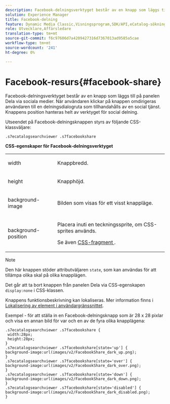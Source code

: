 ```yaml
---
description: Facebook-delningsverktyget består av en knapp som läggs till på panelen Dela via sociala medier. När användaren klickar på knappen omdirigeras användaren till en delningsdialogruta som tillhandahålls av en social tjänst. Knappens position hanteras helt av verktyget för social delning.
solution: Experience Manager
title: Facebook-delning
feature: Dynamic Media Classic,Visningsprogram,SDK/API,eCatalog-sökning
role: Utvecklare,Affärsledare
translation-type: tm+mt
source-git-commit: f6c97606d7a4209427316d7367013ad9585a5cae
workflow-type: tm+mt
source-wordcount: '241'
ht-degree: 0%

---
```



# Facebook-resurs{#facebook-share}

Facebook-delningsverktyget består av en knapp som läggs till på panelen Dela via sociala medier. När användaren klickar på knappen omdirigeras användaren till en delningsdialogruta som tillhandahålls av en social tjänst. Knappens position hanteras helt av verktyget för social delning.

<!--<a id="section_ADDF98E91AF24F618289D1682A5FB13A"></a>-->

Utseendet på Facebook-delningsknappen styrs av följande CSS-klassväljare:

```
.s7ecatalogsearchviewer .s7facebookshare
```

**CSS-egenskaper för Facebook-delningsverktyget**

<table id="table_C48C56E696304C9BAFEE71BA9EA9A174"> 
 <tbody> 
  <tr> 
   <td colname="col1"> <p> <span class="codeph"> width </span> </p> </td> 
   <td colname="col2"> <p>Knappbredd. </p> </td> 
  </tr> 
  <tr> 
   <td colname="col1"> <p> <span class="codeph"> height  </span> </p> </td> 
   <td colname="col2"> <p>Knapphöjd. </p> </td> 
  </tr> 
  <tr> 
   <td colname="col1"> <p> <span class="codeph"> background-image  </span> </p> </td> 
   <td colname="col2"> <p> Bilden som visas för ett visst knappläge. </p> </td> 
  </tr> 
  <tr> 
   <td colname="col1"> <p> <span class="codeph"> background-position  </span> </p> </td> 
   <td colname="col2"> <p> Placera inuti en teckningssprite, om CSS-sprites används. </p> <p>Se även <a href="../../../c-html5-s7-aem-asset-viewers/c-html5-ecatsearch-viewer-about/c-html5-ecatsearch-viewer-customizingviewer/c-html5-ecatsearch-viewer-customizingviewer.md#section-9d570f95eb2443aca74c1b02f6e89aff" format="dita" scope="local"> CSS-fragment </a>. </p> </td> 
  </tr> 
 </tbody> 
</table>

>[!NOTE]
>
>Den här knappen stöder attributväljaren `state`, som kan användas för att tillämpa olika skal på olika knapplägen.

Det går att ta bort knappen från panelen Dela via CSS-egenskapen `display:none` i CSS-klassen.

Knappens funktionsbeskrivning kan lokaliseras. Mer information finns i [Lokalisering av element i användargränssnittet](../../../c-html5-s7-aem-asset-viewers/c-html5-ecatsearch-viewer-about/c-html5-ecatsearch-viewer-localization.md#concept-cbfc39344c494eb7b9f6a272cff0cc74).

Exempel - för att ställa in en Facebook-delningsknapp som är 28 x 28 pixlar och visa en annan bild för var och en av de fyra olika knapplägena:

```
.s7ecatalogsearchviewer .s7facebookshare { 
 width:28px; 
 height:28px; 
} 
.s7ecatalogsearchviewer .s7facebookshare[state='up'] { 
background-image:url(images/v2/FacebookShare_dark_up.png); 
} 
.s7ecatalogsearchviewer .s7facebookshare[state='over'] { 
background-image:url(images/v2/FacebookShare_dark_over.png); 
} 
.s7ecatalogsearchviewer .s7facebookshare[state='down'] { 
background-image:url(images/v2/FacebookShare_dark_down.png); 
} 
.s7ecatalogsearchviewer .s7facebookshare[state='disabled'] { 
background-image:url(images/v2/FacebookShare_dark_disabled.png); 
}
```

